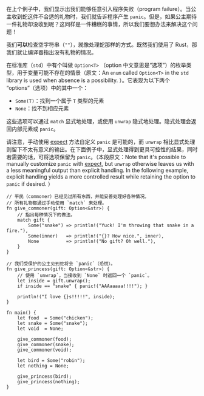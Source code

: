 在上个例子中，我们显示出我们能够任意引入程序失败（program failure）。当公主收到蛇这件不合适的礼物时，我们就告诉程序产生 `panic`。但是，如果公主期待一件礼物却没收到呢？这同样是一件糟糕的事情，所以我们要想办法来解决这个问题！

我们**可以**检查空字符串（`""`），就像处理蛇那样的方式。既然我们使用了 Rust，那我们就让编译器指出没有礼物的情况。

在标准库（`std`）中有个叫做 `Option<T>` （option 中文意思是“选项”）的枚举类型，用于变量可能不存在的情景（原文：An `enum` called `Option<T>` in the `std` library is used when absence is a possibility. ）。它表现为以下两个 “options”（选项）中的其中一个：

* `Some(T)`：找到一个属于 `T` 类型的元素
* `None`：找不到相应元素

这些选项可以通过 `match` 显式地处理，或使用 `unwrap` 隐式地处理。隐式处理会返回内部元素或 `panic`。

请注意，手动使用 [expect][expect] 方法自定义 `panic` 是可能的，而 `unwrap` 相比显式处理则留下不太有意义的输出。在下面例子中，显式处理得到更具可控性的结果，同时若需要的话，可将选项保留为 `panic`。（本段原文：Note that it's possible to manually customize `panic` with [expect][expect], but `unwrap` otherwise leaves us with a less 
meaningful output than explicit handling. In the following example, explicit handling yields a more controlled result while retaining the option to `panic` if desired. ）

```rust,editable,ignore,mdbook-runnable
// 平民（commoner）已经见过所有东西，并能妥善处理好各种情况。
// 所有礼物都通过手动使用 `match` 来处理。
fn give_commoner(gift: Option<&str>) {
    // 指出每种情况下的做法。
    match gift {
        Some("snake") => println!("Yuck! I'm throwing that snake in a fire."),
        Some(inner)   => println!("{}? How nice.", inner),
        None          => println!("No gift? Oh well."),
    }
}

// 我们受保护的公主见到蛇将会 `panic`（恐慌）。
fn give_princess(gift: Option<&str>) {
    // 使用 `unwrap`，当接收到 `None` 时返回一个 `panic`。
    let inside = gift.unwrap();
    if inside == "snake" { panic!("AAAaaaaa!!!!"); }

    println!("I love {}s!!!!!", inside);
}

fn main() {
    let food  = Some("chicken");
    let snake = Some("snake");
    let void  = None;

    give_commoner(food);
    give_commoner(snake);
    give_commoner(void);

    let bird = Some("robin");
    let nothing = None;

    give_princess(bird);
    give_princess(nothing);
}
```

[expect]: http://doc.rust-lang.org/std/option/enum.Option.html#method.expect
